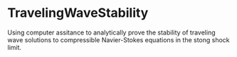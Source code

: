 # TravelingWaveStability
Using computer assitance to analytically prove the stability of traveling wave solutions to compressible Navier-Stokes equations in the stong shock limit.
